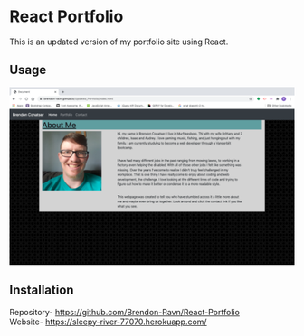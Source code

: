 # React Portfolio
This is an updated version of my portfolio site using React.

## Usage

![image](./client/src/images/Portfolio1.png)

## Installation

Repository- https://github.com/Brendon-Ravn/React-Portfolio
<br />
Website- https://sleepy-river-77070.herokuapp.com/